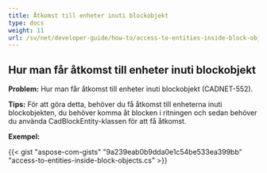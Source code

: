 ```yaml
---
title: Åtkomst till enheter inuti blockobjekt
type: docs
weight: 11
url: /sv/net/developer-guide/how-to/access-to-entities-inside-block-objects/
---
```


## **Hur man får åtkomst till enheter inuti blockobjekt**

**Problem:** Hur man får åtkomst till enheter inuti blockobjekt (CADNET-552).

**Tips:** För att göra detta, behöver du få åtkomst till enheterna inuti blockobjekten, du behöver komma åt blocken i ritningen och sedan behöver du använda CadBlockEntity-klassen för att få åtkomst.

**Exempel:**

{{< gist "aspose-com-gists" "9a239eab0b9dda0e1c54be533ea399bb" "access-to-entities-inside-block-objects.cs" >}}
